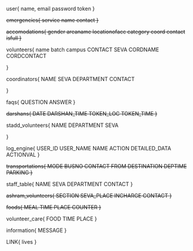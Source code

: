 user{
	name,
	email
	password
	token
}

~~emergencies{
	service
	name
	contact
}~~

~~accomodations{
	gender
	areaname
	locationofacc
	category
	coord
	contact
	isfull
}~~

volunteers{
	name
	batch
	campus
	CONTACT
	SEVA
	CORDNAME
	CORDCONTACT
	
}

coordinators{
	NAME
	SEVA
	DEPARTMENT
	CONTACT
	
}

faqs{
	QUESTION
	ANSWER
}

~~darshans{
	DATE
	DARSHAN_TIME
	TOKEN_LOC
	TOKEN_TIME
}~~

stadd_volunteers{
	NAME
	DEPARTMENT
	SEVA
	
}

log_engine{
	USER_ID
	USER_NAME
	NAME
	ACTION
	DETAILED_DATA
	ACTIONVAL
}

~~transportations{
	MODE
	BUSNO
	CONTACT
	FROM
	DESTINATION
	DEPTIME
	PARKING
}~~

staff_table{
	NAME
	SEVA
	DEPARTMENT
	CONTACT
}

~~ashram_volunteers{
	SECTION
	SEVA_PLACE
	INCHARGE
	CONTACT
}~~

~~foods{
	MEAL
	TIME
	PLACE
	COUNTER
}~~

volunteer_care{
	FOOD
	TIME
	PLACE
}	

information{
	MESSAGE
}

LINK{
	lives
}





